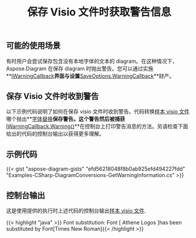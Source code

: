 ﻿---
title: 保存 Visio 文件时获取警告信息
type: docs
weight: 110
url: /zh/net/get-warning-information-while-saving-visio-file/
---
## **可能的使用场景**

有时用户会尝试保存包含没有本地字体的文本的 diagram。在这种情况下，Aspose.Diagram 在保存 diagram 时抛出警告。您可以通过实施**[IWarningCallback](https://reference.aspose.com/diagram/net/aspose.diagram/iwarningcallback)**界面与设置**[SaveOptions.WarningCallback](https://reference.aspose.com/diagram/net/aspose.diagram.saving/saveoptions/properties/warningcallback)**财产。

## **保存 Visio 文件时收到警告**

以下示例代码说明了如何在保存 visio 文件时收到警告。代码转换[样本 visio 文件](sampleFontSubstitution.vsdx)哪个抛出**[字体替换](https://reference.aspose.com/diagram/net/aspose.diagram/warningtype)**保存警告。这个警告然后被捕获**[IWarningCallback.Warning()](https://reference.aspose.com/diagram/net/aspose.diagram/iwarningcallback/methods/warning)**在控制台上打印警告消息的方法。另请检查下面给出的代码的控制台输出以获得更多理解。

## **示例代码**

{{< gist "aspose-diagram-gists" "efd56218048f8b0ab925efd494227fdd" "Examples-CSharp-DiagramConversions-GetWarningInformation.cs" >}}

## **控制台输出**

这是使用提供的执行时上述代码的控制台输出[样本 visio 文件](sampleFontSubstitution.vsdx).

{{< highlight "java" >}}
Font substitution: Font [ Athene Logos ]has been substituted by Font[Times New Roman]{{< /highlight >}}
